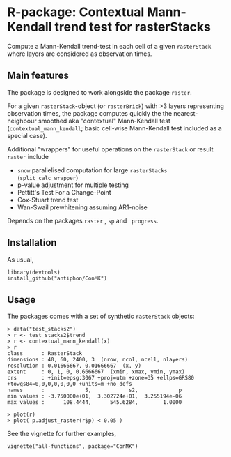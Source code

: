 # R-package: Contextual Mann-Kendall trend test for rasterStacks

Compute a Mann-Kendall trend-test in each cell of a given `rasterStack` where layers are considered as observation times.

## Main features

The package is designed to work alongside the package `raster`. 

For a given `rasterStack`-object (or `rasterBrick`) with >3 layers representing observation times, the package  computes quickly the the nearest-neighbour smoothed aka "contextual" Mann-Kendall test (`contextual_mann_kendall`; basic cell-wise Mann-Kendall test included as a special case).

Additional "wrappers" for useful operations on the `rasterStack` or result `raster` include

* `snow` parallelised computation for large `rasterStacks` (`split_calc_wrapper`)
* p-value adjustment for multiple testing
* Pettitt's Test For a Change-Point
* Cox-Stuart trend test
* Wan-Swail prewhitening assuming AR1-noise

Depends on the packages `raster` , `sp` and ` progress`. 

## Installation

As usual,

```
library(devtools)
install_github("antiphon/ConMK")
```

## Usage

The packages comes with a set of synthetic `rasterStack` objects:
```
> data("test_stacks2")
> r <- test_stacks2$trend
> r <- contextual_mann_kendall(x)
> r
class      : RasterStack 
dimensions : 40, 60, 2400, 3  (nrow, ncol, ncell, nlayers)
resolution : 0.01666667, 0.01666667  (x, y)
extent     : 0, 1, 0, 0.6666667  (xmin, xmax, ymin, ymax)
crs        : +init=epsg:3067 +proj=utm +zone=35 +ellps=GRS80 +towgs84=0,0,0,0,0,0,0 +units=m +no_defs 
names      :             S,            s2,             p 
min values : -3.750000e+01,  3.302724e+01,  3.255194e-06 
max values :      108.4444,      545.6284,        1.0000 

> plot(r)
> plot( p.adjust_raster(r$p) < 0.05 )
```

See the vignette for further examples,

```
vignette("all-functions", package="ConMK")
```


